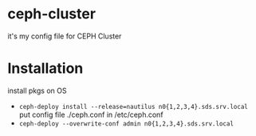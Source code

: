 # ceph-cluster
it's my config file for CEPH Cluster
# Installation
install pkgs on OS
* `ceph-deploy install --release=nautilus n0{1,2,3,4}.sds.srv.local`
put config file ./ceph.conf in /etc/ceph.conf
* `ceph-deploy --overwrite-conf admin n0{1,2,3,4}.sds.srv.local`
